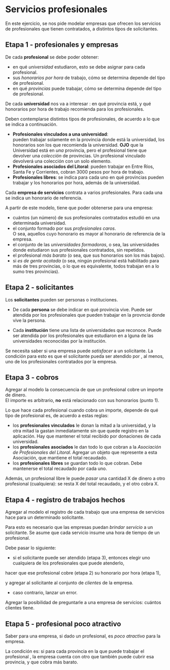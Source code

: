 # Servicios profesionales

  En este ejercicio, se nos pide modelar empresas que ofrecen los servicios de profesionales que tienen contratados, a distintos tipos de solicitantes.


## Etapa 1 - profesionales y empresas

De cada **profesional** se debe poder obtener:
- en qué _universidad_ estudiaron, esto se debe asignar para cada profesional.
- sus _honorarios por hora_ de trabajo, cómo se determina depende del tipo de profesional.
- en qué _provincias_ puede trabajar, cómo se determina depende del tipo de profesional.

De cada **universidad** nos va a interesar
: en qué provincia está, 
y qué honorarios por hora de 
trabajo recomienda para los profesionales.

Deben contemplarse distintos tipos de profesionales, de acuerdo a lo que se indica a continuación.
- **Profesionales vinculados a una universidad**:  
  pueden trabajar solamente en la provincia donde está la universidad, 
  los honorarios son los que recomienda la universidad. 
    **OJO** que la Universidad está en _una_ provincia, pero el
     profesional tiene que devolver una _colección_ de provincias. Un profesional vinculado devolverá una colección con un solo elemento.
- **Profesionales asociados del Litoral**:
  pueden trabajar en Entre Ríos, Santa Fe y Corrientes, 
  cobran 3000 pesos por hora de trabajo.
- **Profesionales libres**:
  se indica para cada uno en qué provincias pueden trabajar 
  y los honorarios por hora, además de la universidad.
  
  
Cada **empresa de servicios** contrata a varios profesionales. 
Para cada una se indica un honorario de referencia.

A partir de este modelo, tiene que poder obtenerse para una empresa:
- cuántos (un número) de sus profesionales contratados estudió en una determinada universidad.
- el conjunto formado por sus _profesionales caros_.   
  O sea, aquellos cuyo honorario es mayor al honorario de referencia de la empresa.
- el conjunto de las _universidades formadoras_, o sea, las universidades donde estudiaron sus profesionales contratados, sin repetidos.
- el profesional _más barato_ (o sea, que sus honorarios son los más bajos).
- si _es de gente acotada_ (o sea, ningún profesional está habilitado para más de tres provincias, 
o lo que es equivalente, todos trabajan en a lo sumo tres provincias).


## Etapa 2 - solicitantes

Los **solicitantes** pueden ser personas o instituciones.

- De cada **persona** se debe indicar en qué provincia vive. 
Puede ser atendida por los profesionales que pueden trabajar en la provncia 
donde vive la persona.

- Cada **institución** tiene una lista de universidades que reconoce. 
Puede ser atendida por los profesionales que estudiaron en a
lguna de las universidades reconocidas por la institución.

Se necesita saber si una empresa puede _satisfacer_ 
a un solicitante. 
La condición para esto es que el solicitante 
pueda ser atendido por
, al menos, uno de los profesionales 
contratados por la empresa. 



## Etapa 3 - cobros

Agregar al modelo la consecuencia de que un profesional 
cobre un importe de dinero.   
El importe es arbitrario, **no** está relacionado con sus honorarios (punto 1). 
 
Lo que hace cada profesional cuando cobra un importe, depende de qué tipo de profesional es,
 de acuerdo a estas reglas:
- los **profesionales vinculados** le donan la mitad a la universidad, 
y la otra mitad la gastan inmediatamente sin que quede registro 
en la aplicación.
 Hay que mantener el total recibido por donaciones 
 de cada universidad.
- los **profesionales asociados** le dan todo lo que cobran a 
la _Asociación de Profesionales del Litoral_. 
Agregar un objeto que represente a esta Asociación, 
que mantiene el total recaudado.
- los **profesionales libres** se guardan todo lo que cobran. 
Debe mantenerse el total recaudado por cada uno. 

Además, un profesional libre le puede _pasar_ 
una cantidad X de dinero a otro profesional (cualquiera): 
se resta X del total recaudado, y el otro cobra X. 



## Etapa 4 - registro de trabajos hechos

Agregar al modelo el registro de cada trabajo que una empresa de 
servicios hace para un determinado solicitante.

Para esto es necesario que las empresas puedan 
_brindar servicio_ a un solicitante. 
Se asume que cada servicio insume una hora de tiempo de un profesional.

Debe pasar lo siguiente:
- si el solicitante puede ser atendido (etapa 3), 
entonces elegir uno cualquiera de los profesionales 
que puede atenderlo, 

hacer que ese profesional cobre (etapa 2) 
su honorario por hora (etapa 1), 

y agregar al solicitante al conjunto de _clientes_ de la empresa.

- caso contrario, lanzar un error.

Agregar la posibilidad de preguntarle a una empresa de servicios: cuántos clientes tiene. 



## Etapa 5 - profesional poco atractivo
Saber para una empresa, 
si dado un profesional, es _poco atractivo_ 
para la empresa.  

La condición es: 
si para cada provincia en la que puede trabajar el profesional
, la empresa cuenta con otro que también puede cubrir esa provincia, 
y que cobra más barato. 






